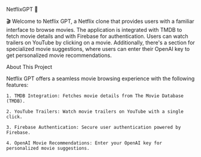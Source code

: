 NetflixGPT 🚀

🎬 Welcome to Netflix GPT, a Netflix clone that provides users with a familiar interface to browse movies. The application is integrated with TMDB to fetch movie details and with Firebase for authentication. Users can watch trailers on YouTube by clicking on a movie. Additionally, there's a section for specialized movie suggestions, where users can enter their OpenAI key to get personalized movie recommendations.

About This Project

Netflix GPT offers a seamless movie browsing experience with the following features:

    1. TMDB Integration: Fetches movie details from The Movie Database (TMDB).

    2. YouTube Trailers: Watch movie trailers on YouTube with a single click.

    3. Firebase Authentication: Secure user authentication powered by Firebase.

    4. OpenAI Movie Recommendations: Enter your OpenAI key for personalized movie suggestions.
